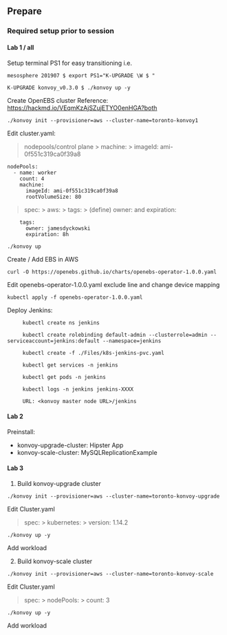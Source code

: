 ## Prepare

### Required setup prior to session

#### Lab 1 / all

Setup terminal PS1 for easy transitioning
i.e.
```
mesosphere 201907 $ export PS1="K-UPGRADE \W $ "
```

```
K-UPGRADE konvoy_v0.3.0 $ ./konvoy up -y
```

Create OpenEBS cluster
Reference: https://hackmd.io/VEqmKzAjSZujETYO0enHGA?both

```
./konvoy init --provisioner=aws --cluster-name=toronto-konvoy1
```

Edit cluster.yaml:
 > nodepools/control plane > machine: > imageId: ami-0f551c319ca0f39a8
```
nodePools:
  - name: worker
    count: 4
    machine:
      imageId: ami-0f551c319ca0f39a8
      rootVolumeSize: 80
```

 > spec: > aws: > tags: > (define) owner: and expiration:
```
    tags:
      owner: jamesdyckowski
      expiration: 8h
```

```
./konvoy up
```

Create / Add EBS in AWS


```
curl -O https://openebs.github.io/charts/openebs-operator-1.0.0.yaml
```

Edit openebs-operator-1.0.0.yaml
 exclude line and change device mapping

 ```
kubectl apply -f openebs-operator-1.0.0.yaml
```

Deploy Jenkins:
```
     kubectl create ns jenkins

     kubectl create rolebinding default-admin --clusterrole=admin --serviceaccount=jenkins:default --namespace=jenkins

     kubectl create -f ./Files/k8s-jenkins-pvc.yaml

     kubectl get services -n jenkins

     kubectl get pods -n jenkins

     kubectl logs -n jenkins jenkins-XXXX

     URL: <konvoy master node URL>/jenkins
```

#### Lab 2

Preinstall:
- konvoy-upgrade-cluster: Hipster App
- konvoy-scale-cluster: MySQLReplicationExample

#### Lab 3

1. Build konvoy-upgrade cluster
```
./konvoy init --provisioner=aws --cluster-name=toronto-konvoy-upgrade
```

Edit Cluster.yaml
 > spec: > kubernetes: > version: 1.14.2

```
./konvoy up -y
```

Add workload

2. Build konvoy-scale cluster
```
./konvoy init --provisioner=aws --cluster-name=toronto-konvoy-scale
```

Edit Cluster.yaml
 > spec: > nodePools: > count: 3

```
./konvoy up -y
```

Add workload